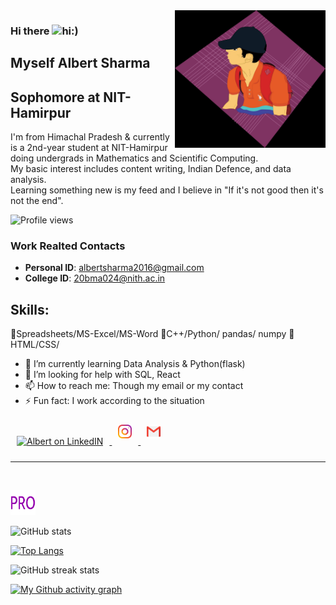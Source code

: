 <img align="right" height="220px" src="save-myvfx(shading done).jpg" alt="image" />

<p align="left">

### Hi there <img src="https://user-images.githubusercontent.com/1303154/88677602-1635ba80-d120-11ea-84d8-d263ba5fc3c0.gif" width="28px" alt="hi:)">
## Myself Albert Sharma
## Sophomore at NIT-Hamirpur
I'm from Himachal Pradesh & currently is a 2nd-year student at NIT-Hamirpur doing undergrads in Mathematics and Scientific Computing.<br>
My basic interest includes content writing, Indian Defence, and data analysis.<br> 
Learning something new is my feed and I believe in "If it's not good then it's not the end".

![Profile views](https://gpvc.arturio.dev/Albert-Sharma)  
  
### Work Realted Contacts

- **Personal ID**: albertsharma2016@gmail.com
- **College ID**: 20bma024@nith.ac.in

## Skills:
🎯Spreadsheets/MS-Excel/MS-Word 
🎯C++/Python/ pandas/ numpy
🎯HTML/CSS/

- 🌱 I’m currently learning Data Analysis & Python(flask) 
- 🤔 I’m looking for help with SQL, React 
- 📫 How to reach me: Though my email or my contact 
- ⚡ Fun fact: I work according to the situation 

<a href="https://www.linkedin.com/in/albert-sharma-2016/">
  <img alt="Albert on LinkedIN" width="22px" style="margin: 10px;" src="https://raw.githubusercontent.com/peterthehan/peterthehan/master/assets/linkedin.svg" />
</a>
<a href="https://www.instagram.com/_xxmacxxiv_berty_/" target='_blank'>
  <img alt="Albert on insta" width="22px" style="margin: 10px;" src="instagram.svg" />
</a>
<a href="mailto:albertsharma2016@gmail.com">
  <img alt="mail to Albert" width="22px" style="margin: 10px;" src="gmail.svg" />
</a>
<hr> 
<br>

<a href='https://github.com/pricing'><img src='https://raw.githubusercontent.com/acervenky/animated-github-badges/master/assets/pro.gif' width='40' height='40'></a> 

![GitHub stats](https://github-readme-stats.vercel.app/api?username=Albert-Sharma&show_icons=true&theme=radical)  

[![Top Langs](https://github-readme-stats.vercel.app/api/top-langs/?username=Albert-Sharma&theme=midnight-purple&layout=compact&langs_count=8)](https://github.com/anuraghazra/github-readme-stats)

![GitHub streak stats](https://github-readme-streak-stats.herokuapp.com/?user=Albert-Sharma&theme=midnight-purple)  

[![My Github activity graph](https://activity-graph.herokuapp.com/graph?username=Albert-Sharma&bg_color=000000&color=FFFFFF&line=9645F4&point=F1E05A)](https://github.com/Albert-Sharma/github-readme-activity-graph)





